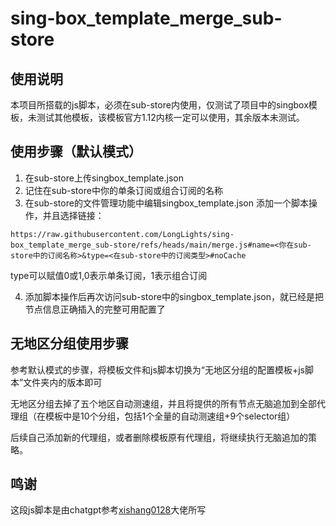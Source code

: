 # sing-box_template_merge_sub-store

## 使用说明
本项目所搭载的js脚本，必须在sub-store内使用，仅测试了项目中的singbox模板，未测试其他模板，该模板官方1.12内核一定可以使用，其余版本未测试。

## 使用步骤（默认模式）
1. 在sub-store上传singbox_template.json
2. 记住在sub-store中你的单条订阅或组合订阅的名称
3. 在sub-store的文件管理功能中编辑singbox_template.json 添加一个脚本操作，并且选择链接：
```
https://raw.githubusercontent.com/LongLights/sing-box_template_merge_sub-store/refs/heads/main/merge.js#name=<你在sub-store中的订阅名称>&type=<在sub-store中的订阅类型>#noCache
```
type可以赋值0或1,0表示单条订阅，1表示组合订阅

4. 添加脚本操作后再次访问sub-store中的singbox_template.json，就已经是把节点信息正确插入的完整可用配置了

## 无地区分组使用步骤
参考默认模式的步骤，将模板文件和js脚本切换为“无地区分组的配置模板+js脚本”文件夹内的版本即可

无地区分组去掉了五个地区自动测速组，并且将提供的所有节点无脑追加到全部代理组（在模板中是10个分组，包括1个全量的自动测速组+9个selector组）

后续自己添加新的代理组，或者删除模板原有代理组，将继续执行无脑追加的策略。



## 鸣谢
这段js脚本是由chatgpt参考[xishang0128](https://github.com/xishang0128)大佬所写
